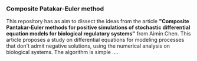 ### Composite Patakar-Euler method

This repository has as aim to dissect the ideas from the article **"Composite Pantakar-Euler methods for positive simulations of stochastic differential equation models for biological regulatory systems"** from Aimin Chen. This article proposes a study on differential equations for modeling processes that don't admit negative solutions, using the numerical analysis on biological systems. The algorithm is simple ....